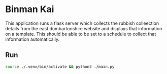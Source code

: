 # Binman Kai
This application runs a flask server which collects the rubbish colleection details from the east dumbartonshire website 
and displays that information on a template. This should be able to be set to a schedule to collect that information 
automatically.

## Run
```bash
source ./.venv/bin/activate && python3 ./main.py
```